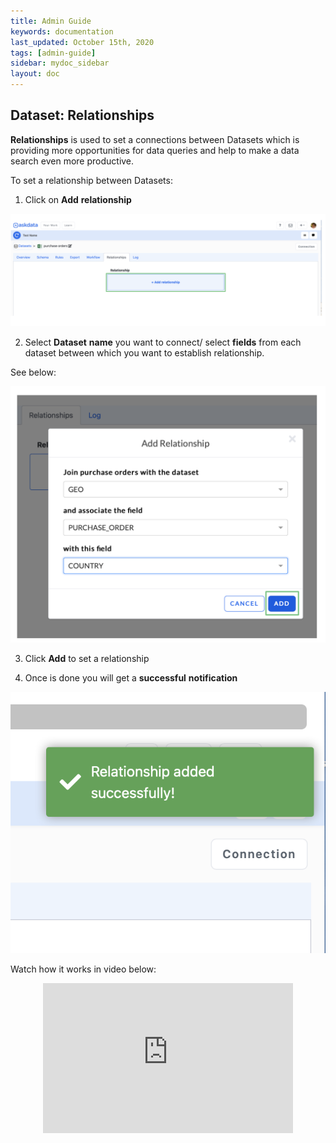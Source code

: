 ```yaml
---
title: Admin Guide
keywords: documentation
last_updated: October 15th, 2020
tags: [admin-guide]
sidebar: mydoc_sidebar
layout: doc
---
```


## Dataset: **Relationships**

**Relationships** is used to set a connections between Datasets which is providing more opportunities for data queries and help to make a data search even more productive. 

To set a relationship between Datasets:

1. Click on **Add** **relationship** 

<img src="/media/admin-guide/dsre_1.png" class="image-doc p-3">

2. Select **Dataset** **name** you want to connect/ select **fields** from each dataset between which you want to establish relationship.

See below:

<img src="/media/admin-guide/dsre_2.png" class="image-doc p-3"> 

3. Click **Add** to set a relationship

4. Once is done you will get a **successful** **notification**

<img src="/media/admin-guide/dsre_3.png" class="image-doc p-3">

Watch how it works in video below:

<center><iframe width="1103" height="659" src="https://www.youtube.com/embed/q3TudwZrDHY" title="YouTube video player" frameborder="0" allow="accelerometer; autoplay; clipboard-write; encrypted-media; gyroscope; picture-in-picture" allowfullscreen=""style="max-width:400px;max-height:240px"></iframe>




